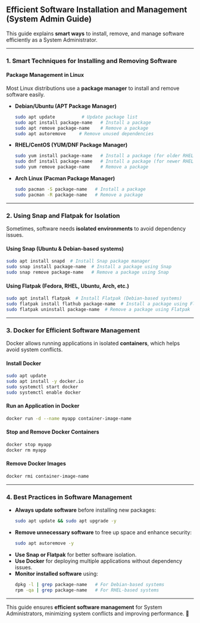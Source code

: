 ## Efficient Software Installation and Management (System Admin Guide)

This guide explains **smart ways** to install, remove, and manage software efficiently as a System Administrator.

---

### **1. Smart Techniques for Installing and Removing Software**

#### **Package Management in Linux**
Most Linux distributions use a **package manager** to install and remove software easily.

- **Debian/Ubuntu (APT Package Manager)**
  ```bash
  sudo apt update          # Update package list
  sudo apt install package-name   # Install a package
  sudo apt remove package-name    # Remove a package
  sudo apt autoremove     # Remove unused dependencies
  ```
  
- **RHEL/CentOS (YUM/DNF Package Manager)**
  ```bash
  sudo yum install package-name   # Install a package (for older RHEL)
  sudo dnf install package-name   # Install a package (for newer RHEL)
  sudo yum remove package-name    # Remove a package
  ```
  
- **Arch Linux (Pacman Package Manager)**
  ```bash
  sudo pacman -S package-name   # Install a package
  sudo pacman -R package-name   # Remove a package
  ```

---

### **2. Using Snap and Flatpak for Isolation**
Sometimes, software needs **isolated environments** to avoid dependency issues.

#### **Using Snap (Ubuntu & Debian-based systems)**
```bash
sudo apt install snapd  # Install Snap package manager
sudo snap install package-name  # Install a package using Snap
sudo snap remove package-name   # Remove a package using Snap
```

#### **Using Flatpak (Fedora, RHEL, Ubuntu, Arch, etc.)**
```bash
sudo apt install flatpak  # Install Flatpak (Debian-based systems)
sudo flatpak install flathub package-name  # Install a package using Flatpak
sudo flatpak uninstall package-name  # Remove a package using Flatpak
```

---

### **3. Docker for Efficient Software Management**
Docker allows running applications in isolated **containers**, which helps avoid system conflicts.

#### **Install Docker**
```bash
sudo apt update
sudo apt install -y docker.io
sudo systemctl start docker
sudo systemctl enable docker
```

#### **Run an Application in Docker**
```bash
docker run -d --name myapp container-image-name
```

#### **Stop and Remove Docker Containers**
```bash
docker stop myapp
docker rm myapp
```

#### **Remove Docker Images**
```bash
docker rmi container-image-name
```

---

### **4. Best Practices in Software Management**
- **Always update software** before installing new packages:  
  ```bash
  sudo apt update && sudo apt upgrade -y
  ```
- **Remove unnecessary software** to free up space and enhance security:  
  ```bash
  sudo apt autoremove -y
  ```
- **Use Snap or Flatpak** for better software isolation.
- **Use Docker** for deploying multiple applications without dependency issues.
- **Monitor installed software** using:
  ```bash
  dpkg -l | grep package-name   # For Debian-based systems
  rpm -qa | grep package-name   # For RHEL-based systems
  ```

---

This guide ensures **efficient software management** for System Administrators, minimizing system conflicts and improving performance. 🚀


